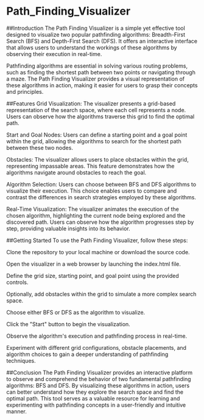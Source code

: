 # Path_Finding_Visualizer
##Introduction
The Path Finding Visualizer is a simple yet effective tool designed to visualize two popular pathfinding algorithms: Breadth-First Search (BFS) and Depth-First Search (DFS). It offers an interactive interface that allows users to understand the workings of these algorithms by observing their execution in real-time.

Pathfinding algorithms are essential in solving various routing problems, such as finding the shortest path between two points or navigating through a maze. The Path Finding Visualizer provides a visual representation of these algorithms in action, making it easier for users to grasp their concepts and principles.

##Features
Grid Visualization: The visualizer presents a grid-based representation of the search space, where each cell represents a node. Users can observe how the algorithms traverse this grid to find the optimal path.

Start and Goal Nodes: Users can define a starting point and a goal point within the grid, allowing the algorithms to search for the shortest path between these two nodes.

Obstacles: The visualizer allows users to place obstacles within the grid, representing impassable areas. This feature demonstrates how the algorithms navigate around obstacles to reach the goal.

Algorithm Selection: Users can choose between BFS and DFS algorithms to visualize their execution. This choice enables users to compare and contrast the differences in search strategies employed by these algorithms.

Real-Time Visualization: The visualizer animates the execution of the chosen algorithm, highlighting the current node being explored and the discovered path. Users can observe how the algorithm progresses step by step, providing valuable insights into its behavior.

##Getting Started
To use the Path Finding Visualizer, follow these steps:

Clone the repository to your local machine or download the source code.

Open the visualizer in a web browser by launching the index.html file.

Define the grid size, starting point, and goal point using the provided controls.

Optionally, add obstacles within the grid to simulate a more complex search space.

Choose either BFS or DFS as the algorithm to visualize.

Click the "Start" button to begin the visualization.

Observe the algorithm's execution and pathfinding process in real-time.

Experiment with different grid configurations, obstacle placements, and algorithm choices to gain a deeper understanding of pathfinding techniques.

##Conclusion
The Path Finding Visualizer provides an interactive platform to observe and comprehend the behavior of two fundamental pathfinding algorithms: BFS and DFS. By visualizing these algorithms in action, users can better understand how they explore the search space and find the optimal path. This tool serves as a valuable resource for learning and experimenting with pathfinding concepts in a user-friendly and intuitive manner.





